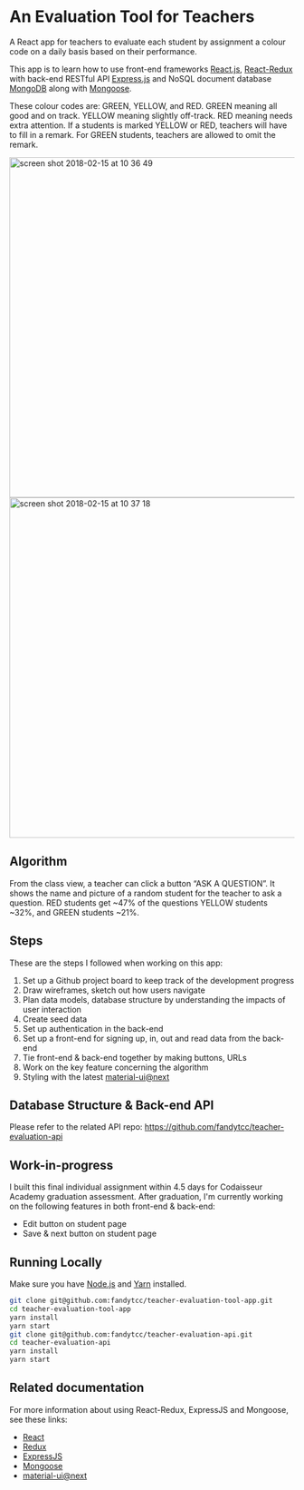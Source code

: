 # An Evaluation Tool for Teachers

A React app for teachers to evaluate each student by assignment a colour code on a daily basis based on their performance. 

This app is to learn how to use front-end frameworks [React.js](https://github.com/facebookincubator/create-react-app), [React-Redux](https://github.com/reactjs/redux) with back-end RESTful API [Express.js](https://github.com/expressjs/express) and NoSQL document database [MongoDB](https://github.com/mongodb/mongo) along with [Mongoose](https://github.com/Automattic/mongoose).

These colour codes are: GREEN, YELLOW, and RED. GREEN meaning all good and on track. YELLOW meaning slightly off-track. RED meaning needs extra attention. If a students is marked YELLOW or RED, teachers will have to fill in a remark. For GREEN students, teachers are allowed to omit the remark.

<img width="600" alt="screen shot 2018-02-15 at 10 36 49" src="https://user-images.githubusercontent.com/32798242/36249857-5c23f52a-123c-11e8-8933-95171019ecc9.png">
<img width="600" alt="screen shot 2018-02-15 at 10 37 18" src="https://user-images.githubusercontent.com/32798242/36249858-5dc7a02a-123c-11e8-884a-c7b29c188132.png">

## Algorithm
From the class view, a teacher can click a button “ASK A QUESTION”. It shows the name and picture of a random student for the teacher to ask a question. RED students get ~47% of the questions YELLOW students ~32%, and GREEN students ~21%. 

## Steps
These are the steps I followed when working on this app:
1. Set up a Github project board to keep track of the development progress
2. Draw wireframes, sketch out how users navigate
3. Plan data models, database structure by understanding the impacts of user interaction
4. Create seed data
5. Set up authentication in the back-end
6. Set up a front-end for signing up, in, out and read data from the back-end
7. Tie front-end & back-end together by making buttons, URLs
8. Work on the key feature concerning the algorithm
9. Styling with the latest [material-ui@next](https://material-ui-next.com/)

## Database Structure & Back-end API
Please refer to the related API repo: https://github.com/fandytcc/teacher-evaluation-api

## Work-in-progress
I built this final individual assignment within 4.5 days for Codaisseur Academy graduation assessment. After graduation, I'm currently working on the following features in both front-end & back-end:
  * Edit button on student page
  * Save & next button on student page

## Running Locally
Make sure you have [Node.js](https://nodejs.org/en/) and [Yarn](https://yarnpkg.com/en/) installed.

```bash
git clone git@github.com:fandytcc/teacher-evaluation-tool-app.git
cd teacher-evaluation-tool-app
yarn install
yarn start
git clone git@github.com:fandytcc/teacher-evaluation-api.git
cd teacher-evaluation-api
yarn install
yarn start
```

## Related documentation
For more information about using React-Redux, ExpressJS and Mongoose, see these links:

* [React](https://facebook.github.io/react-native/)
* [Redux](https://redux.js.org/)
* [ExpressJS](https://expressjs.com/)
* [Mongoose](http://mongoosejs.com/)
* [material-ui@next](https://material-ui-next.com/)
